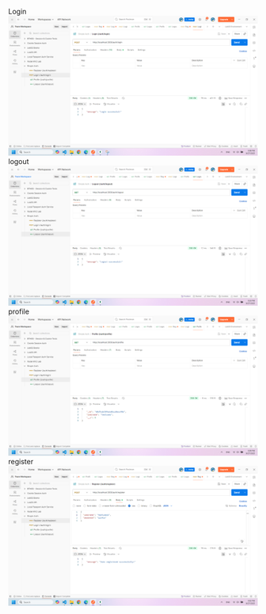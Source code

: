 Login
![Logo](https://raw.githubusercontent.com/vandoanblack/simple_auth/main/public/result/login.png)
logout
![Logo](https://raw.githubusercontent.com/vandoanblack/simple_auth/main/public/result/logout.png)
profile
![Logo](https://raw.githubusercontent.com/vandoanblack/simple_auth/main/public/result/profile.png)
register
![Logo](https://raw.githubusercontent.com/vandoanblack/simple_auth/main/public/result/register.png)



